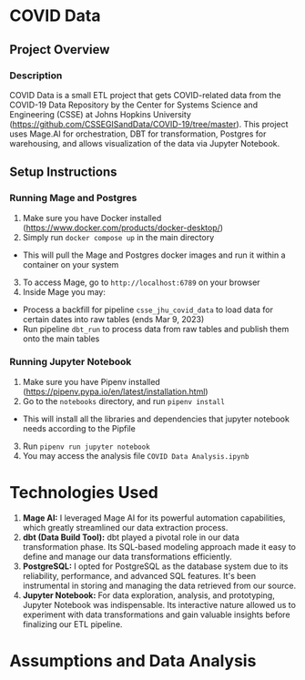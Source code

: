 # COVID Data

## Project Overview

### Description

COVID Data is a small ETL project that gets COVID-related data from the COVID-19 Data Repository by the Center for Systems Science and Engineering (CSSE) at Johns Hopkins University (https://github.com/CSSEGISandData/COVID-19/tree/master). 
This project uses Mage.AI for orchestration, DBT for transformation, Postgres for warehousing, and allows visualization of the data via Jupyter Notebook.

## Setup Instructions

### Running Mage and Postgres

1. Make sure you have Docker installed (https://www.docker.com/products/docker-desktop/)
2. Simply run `docker compose up` in the main directory
  - This will pull the Mage and Postgres docker images and run it within a container on your system
3. To access Mage, go to `http://localhost:6789` on your browser
4. Inside Mage you may:
  - Process a backfill for pipeline `csse_jhu_covid_data`	to load data for certain dates into raw tables (ends Mar 9, 2023)
  - Run pipeline `dbt_run` to process data from raw tables and publish them onto the main tables

### Running Jupyter Notebook
1. Make sure you have Pipenv installed (https://pipenv.pypa.io/en/latest/installation.html)
2. Go to the `notebooks` directory, and run `pipenv install`
  - This will install all the libraries and dependencies that jupyter notebook needs according to the Pipfile
3. Run `pipenv run jupyter notebook`
4. You may access the analysis file `COVID Data Analysis.ipynb`

# Technologies Used

1. **Mage AI:** I leveraged Mage AI for its powerful automation capabilities, which greatly streamlined our data extraction process.
3. **dbt (Data Build Tool):** dbt played a pivotal role in our data transformation phase. Its SQL-based modeling approach made it easy to define and manage our data transformations efficiently.
4. **PostgreSQL:** I opted for PostgreSQL as the database system due to its reliability, performance, and advanced SQL features. It's been instrumental in storing and managing the data retrieved from our source.
5. **Jupyter Notebook:** For data exploration, analysis, and prototyping, Jupyter Notebook was indispensable. Its interactive nature allowed us to experiment with data transformations and gain valuable insights before finalizing our ETL pipeline.

# Assumptions and Data Analysis

